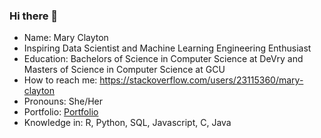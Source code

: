 ### Hi there 👋


- Name: Mary Clayton
- Inspiring Data Scientist and Machine Learning Engineering Enthusiast
- Education: Bachelors of Science in Computer Science at DeVry and Masters of Science in Computer Science at GCU
- How to reach me: https://stackoverflow.com/users/23115360/mary-clayton
- Pronouns: She/Her
- Portfolio: [Portfolio](https://www.datascienceportfol.io/mary_clayton)
- Knowledge in: R, Python, SQL, Javascript, C, Java
